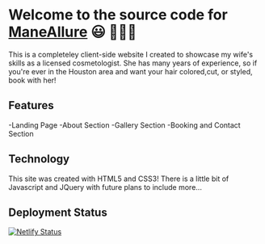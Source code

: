 # Welcome to the source code for [ManeAllure] 😃 💇🏽‍♀️

This is a completeley client-side website I created to showcase my wife's skills as a licensed cosmetologist. She has many years of experience, so if you're ever in the Houston area and want your hair colored,cut, or styled, book with her!

## Features

-Landing Page
-About Section
-Gallery Section
-Booking and Contact Section

## Technology

This site was created with HTML5 and CSS3! There is a little bit of Javascript and JQuery with future plans to include more...

## Deployment Status

[![Netlify Status](https://api.netlify.com/api/v1/badges/f263c4f5-031b-4202-bda0-0693c18dcb1d/deploy-status)](https://app.netlify.com/sites/competent-payne-1e1ad9/deploys)

[maneallure]: https://themaneallure.com
